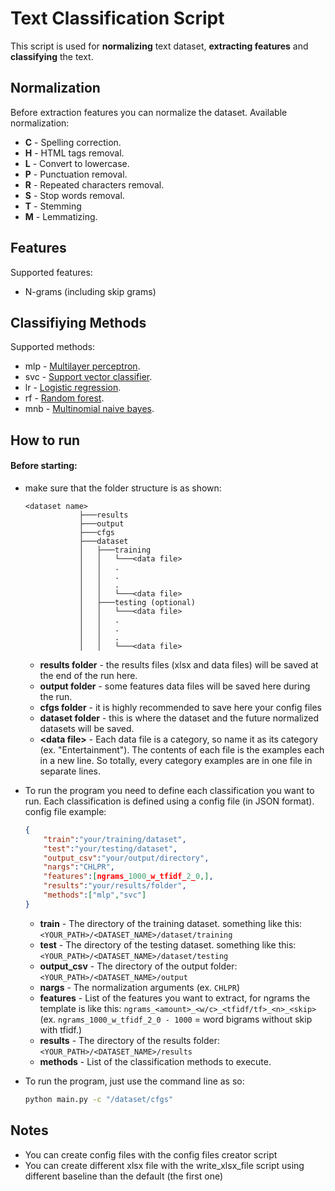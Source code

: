 # Text Classification Script
This script is used for **normalizing** text dataset, **extracting features** and **classifying** the text.

## Normalization 
Before extraction features you can normalize the dataset.
Available normalization:
* **C** - Spelling correction.
* **H** - HTML tags removal.
* **L** - Convert to lowercase.
* **P** - Punctuation removal.
* **R** - Repeated characters removal.
* **S** - Stop words removal.
* **T** - Stemming
* **M** - Lemmatizing.

## Features
Supported features:
* N-grams (including skip grams)

## Classifiying Methods
Supported methods:
* mlp - [Multilayer perceptron](https://scikit-learn.org/stable/modules/generated/sklearn.neural_network.MLPClassifier.html).
* svc - [Support vector classifier](https://scikit-learn.org/stable/modules/generated/sklearn.svm.SVC.html).
* lr - [Logistic regression](https://scikit-learn.org/stable/modules/generated/sklearn.linear_model.LogisticRegression.html).
* rf - [Random forest](https://scikit-learn.org/stable/modules/generated/sklearn.ensemble.RandomForestClassifier.html).
* mnb - [Multinomial naive bayes](https://scikit-learn.org/stable/modules/generated/sklearn.naive_bayes.MultinomialNB.html).


## How to run
#### Before starting:
* make sure that the folder structure is as shown:
	```
	<dataset name>
				├───results
				├───output
				├───cfgs
				├───dataset
				│   ├───training
				│   │   └───<data file>
				│	│	.
				│	│	.
				│	│	.
				│   │   └───<data file>
				│	├───testing (optional)
				│   │   └───<data file>
				│	│	.
				│	│	.
				│	│	.
				│   │   └───<data file>		
	```	

	* **results folder** - the results files (xlsx and data files) will be saved at the end of the run here.
	* **output folder**  - some features data files will be saved here during the run.
	* **cfgs folder** - it is highly recommended to save here your config files
	* **dataset folder** - this is where the dataset and the future normalized datasets will be saved.
	* **\<data file\>** - Each data file is a category, so name it as its category (ex. "Entertainment").  The contents of each file is the examples each in a new line.  So totally, every category examples are in one file in separate lines.
	
* To run the program you need to define each classification you want to run.
	   Each classification is defined using a config file (in JSON format).
	   config file example:
	```json
   {
		"train":"your/training/dataset",
		"test":"your/testing/dataset",
		"output_csv":"your/output/directory",
		"nargs":"CHLPR",
		"features":[ngrams_1000_w_tfidf_2_0,],
		"results":"your/results/folder",
		"methods":["mlp","svc"]
	}
	```
	* **train** - The directory of the training dataset. something like this: ```<YOUR_PATH>/<DATASET_NAME>/dataset/training```
	* **test** - The directory of the testing dataset. something like this: ```<YOUR_PATH>/<DATASET_NAME>/dataset/testing```
	* **output_csv** - The directory of the output folder: ```<YOUR_PATH>/<DATASET_NAME>/output```
	* **nargs** - The normalization arguments (ex. ```CHLPR```)
	* **features** - List of the features you want to extract, for ngrams the template is like this:  ```ngrams_<amount>_<w/c>_<tfidf/tf>_<n>_<skip>```  (ex.  ```ngrams_1000_w_tfidf_2_0 - 1000``` =  word bigrams without skip with tfidf.)
	* **results** - The directory of the results folder: ```<YOUR_PATH>/<DATASET_NAME>/results```
	* **methods** - List of the classification methods to execute.

				
* To run the program, just use the command line as so:
	```sh 
    python main.py -c "/dataset/cfgs"
    ```
	
	
## Notes
* You can create config files with the config files creator script
* You can create different xlsx file with the write_xlsx_file script using different baseline than the default (the first one)